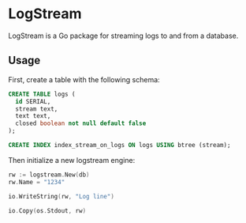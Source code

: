 # LogStream

LogStream is a Go package for streaming logs to and from a database.

## Usage

First, create a table with the following schema:

```sql
CREATE TABLE logs (
  id SERIAL,
  stream text,
  text text,
  closed boolean not null default false
);

CREATE INDEX index_stream_on_logs ON logs USING btree (stream);
```

Then initialize a new logstream engine:

```go
rw := logstream.New(db)
rw.Name = "1234"

io.WriteString(rw, "Log line")

io.Copy(os.Stdout, rw)
```
